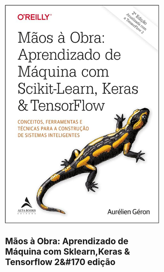 <div align="center" height=300px>
    <img src="/img/Capa.jpg">
</div>


# Mãos à Obra: Aprendizado de Máquina com Sklearn,Keras & Tensorflow 2&#170 edição 